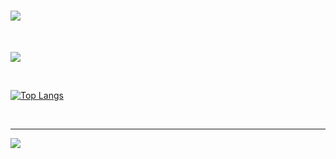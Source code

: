 # [![](https://github-readme-stats.vercel.app/api?username=faeztgh&theme=midnight-purple&show_icons=true&show_owner=true&count_private=true)](https://github.com/faeztgh/)

<br/>

[![](https://github-readme-stats.vercel.app/api/wakatime?username=faez&layout=compact&theme=midnight-purple&show_icons=true&hide_title=true&langs_count=14)](https://github.com/faeztgh/)

<br/>

[![Top Langs](https://github-readme-stats.vercel.app/api/top-langs/?username=faeztgh&theme=midnight-purple&show_icons=true&layout=compact&show_owner=true&count_private=true)](https://github.com/faeztgh/)

<br/>

<hr/>

[![](https://visitcount.itsvg.in/api?id=faeztgh&label=Profile%20Views&icon=3&pretty=true)](https://github.com/faeztgh/)
